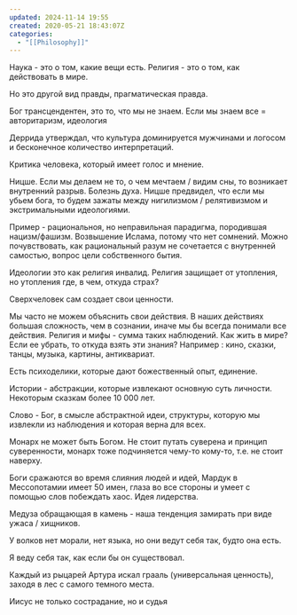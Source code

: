 ```yaml
---
updated: 2024-11-14 19:55
created: 2020-05-21 18:43:07Z
categories:
  - "[[Philosophy]]"
---
```


Наука - это о том, какие вещи есть.
Религия - это о том, как действовать в мире.

Но это другой вид правды, прагматическая правда.

Бог трансцендентен, это то, что мы не знаем. Если мы знаем все = авторитаризм, идеология

Деррида утверждал, что культура доминируется мужчинами и логосом и бесконечное количество интерпретаций.

Критика человека, который имеет голос и мнение.

Ницше. Если мы делаем не то, о чем мечтаем / видим сны, то возникает внутренний разрыв. Болезнь духа. Ницше предвидел, что если мы убьем бога, то будем зажаты между нигилизмом / релятивизмом и экстримальными идеологиями.

Пример - рациональноя, но неправильная парадигма, породившая нацизм/фашизм. Возвышение Ислама, потому что нет сомнений. Можно почувствовать, как рациональный разум не сочетается с внутренней самостью, вопрос цели собственного бытия.

Идеологии это как религия инвалид.
Религия защищает от утопления, но утопления где, в чем, откуда страх?

Сверхчеловек сам создает свои ценности.

Мы часто не можем объяснить свои действия. В наших действиях большая сложность, чем в сознании, иначе мы бы всегда понимали все действия. Религия и мифы - сумма таких наблюдений. Как жить в мире? Если ее убрать, то откуда взять эти знания? Например : кино, сказки, танцы, музыка, картины, антиквариат.

Есть психоделики, которые дают божественный опыт, единение.

Истории - абстракции, которые извлекают основную суть личности. Некоторым сказкам более 10 000 лет.

Слово - Бог, в смысле абстрактной идеи, структуры, которую мы извлекли из наблюдения и которая верна для всех.

Монарх не может быть Богом. Не стоит путать суверена и принцип суверенности, монарх тоже подчиняется чему-то кому-то, т.е. не стоит наверху.

Боги сражаются во время слияния людей и идей, Мардук в Мессопотамии имеет 50 имен, глаза во все стороны и умеет с помощью слов побеждать хаос. Идея лидерства.

Медуза обращающая в камень - наша тенденция замирать при виде ужаса / хищников.

У волков нет морали, нет языка, но они ведут себя так, будто она есть.

Я веду себя так, как если бы он существовал.

Каждый из рыцарей Артура искал грааль (универсальная ценность), заходя в лес с самого темного места.

Иисус не только сострадание, но и судья